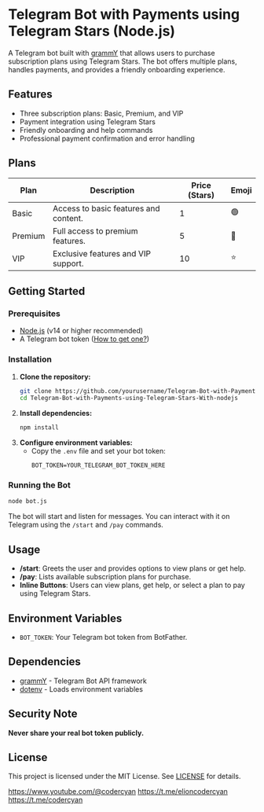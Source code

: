 # Telegram Bot with Payments using Telegram Stars (Node.js)

A Telegram bot built with [grammY](https://grammy.dev/) that allows users to purchase subscription plans using Telegram Stars. The bot offers multiple plans, handles payments, and provides a friendly onboarding experience.

## Features
- Three subscription plans: Basic, Premium, and VIP
- Payment integration using Telegram Stars
- Friendly onboarding and help commands
- Professional payment confirmation and error handling

## Plans
| Plan    | Description                                      | Price (Stars) | Emoji |
|---------|--------------------------------------------------|---------------|-------|
| Basic   | Access to basic features and content.            | 1             | 🟢    |
| Premium | Full access to premium features.                 | 5             | 🔵    |
| VIP     | Exclusive features and VIP support.              | 10            | ⭐    |

## Getting Started

### Prerequisites
- [Node.js](https://nodejs.org/) (v14 or higher recommended)
- A Telegram bot token ([How to get one?](https://core.telegram.org/bots#6-botfather))

### Installation
1. **Clone the repository:**
   ```bash
   git clone https://github.com/yourusername/Telegram-Bot-with-Payments-using-Telegram-Stars-With-nodejs.git
   cd Telegram-Bot-with-Payments-using-Telegram-Stars-With-nodejs
   ```
2. **Install dependencies:**
   ```bash
   npm install
   ```
3. **Configure environment variables:**
   - Copy the `.env` file and set your bot token:
     ```env
     BOT_TOKEN=YOUR_TELEGRAM_BOT_TOKEN_HERE
     ```

### Running the Bot
```bash
node bot.js
```

The bot will start and listen for messages. You can interact with it on Telegram using the `/start` and `/pay` commands.

## Usage
- **/start**: Greets the user and provides options to view plans or get help.
- **/pay**: Lists available subscription plans for purchase.
- **Inline Buttons**: Users can view plans, get help, or select a plan to pay using Telegram Stars.

## Environment Variables
- `BOT_TOKEN`: Your Telegram bot token from BotFather.

## Dependencies
- [grammY](https://grammy.dev/) - Telegram Bot API framework
- [dotenv](https://www.npmjs.com/package/dotenv) - Loads environment variables

## Security Note
**Never share your real bot token publicly.**

## License
This project is licensed under the MIT License. See [LICENSE](LICENSE) for details. 


https://www.youtube.com/@codercyan
https://t.me/elioncodercyan
https://t.me/codercyan